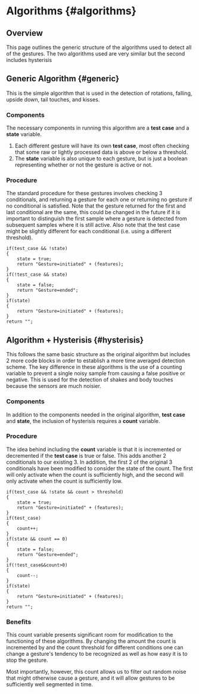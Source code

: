 Algorithms					{#algorithms}
===========

Overview
--------

This page outlines the generic structure of the algorithms used to detect all of the gestures. The two algorithms used are very similar but the second includes hysterisis

Generic Algorithm  			{#generic}
-----------------

This is the simple algorithm that is used in the detection of rotations, falling, upside down, tail touches, and kisses.

### Components ###
The necessary components in running this algorithm are a **test case** and a **state** variable. 

1.	Each different gesture will have its own **test case**, most often checking that some raw or lightly processed data is above or below a threshold.
2. 	The **state** variable is also unique to each gesture, but is just a boolean representing whether or not the gesture is active or not.

### Procedure ###

The standard procedure for these gestures involves checking 3 conditionals, and returning a gesture for each one or returning no gesture if no conditional is satisfied. Note that the gesture returned for the first and last conditional are the same, this could be changed in the future if it is important to distinguish the first sample where a gesture is detected from subsequent samples where it is still active. Also note that the test case might be slightly different for each conditional (i.e. using a different threshold).

~~~~~~~~~~~~{.c}
if(test_case && !state)
{
	state = true;
	return "Gesture=initiated" + (features);
}
if(!test_case && state)
{
	state = false;
	return "Gesture=ended";
}
if(state)
{
	return "Gesture=initiated" + (features);
}
return "";
~~~~~~~~~~~~

Algorithm + Hysterisis 		{#hysterisis}
----------------------

This follows the same basic structure as the original algorithm but includes 2 more code blocks in order to establish a more time averaged detection scheme. The key difference in these algorithms is the use of a counting variable to prevent a single noisy sample from causing a false positive or negative. This is used for the detection of shakes and body touches because the sensors are much noisier.

### Components ###
In addition to the components needed in the original algorithm, **test case** and **state**, the inclusion of hysterisis requires a **count** variable. 

### Procedure ###

The idea behind including the **count** variable is that it is incremented or decremented if the **test case** is true or false. This adds another 2 conditionals to our existing 3. In addition, the first 2 of the original 3 conditionals have been modified to consider the state of the count. The first will only activate when the count is sufficiently high, and the second will only activate when the count is sufficiently low.

~~~~~~~~~~~~{.c}
if(test_case && !state && count > threshold)
{
	state = true;
	return "Gesture=initiated" + (features);
}
if(test_case)
{
	count++;
}
if(state && count == 0)
{
	state = false;
	return "Gesture=ended";
}
if(!test_case&&count>0)
{
	count--;
}
if(state)
{
	return "Gesture=initiated" + (features);
}
return "";
~~~~~~~~~~~~

### Benefits ###
This count variable presents significant room for modification to the functioning of these algorithms. By changing the amount the count is incremented by and the count threshold for different conditions one can change a gesture's tendency to be recognized as well as how easy it is to stop the gesture.

Most importantly, however, this count allows us to filter out random noise that might otherwise cause a gesture, and it will allow gestures to be sufficiently well segmented in time.
